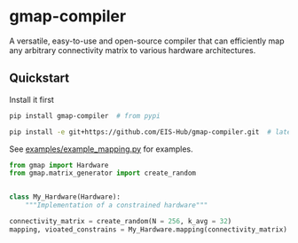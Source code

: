 # gmap-compiler
A versatile, easy-to-use and open-source compiler that can efficiently map any arbitrary connectivity matrix to various hardware architectures.


## Quickstart

Install it first
```bash
pip install gmap-compiler  # from pypi

pip install -e git+https://github.com/EIS-Hub/gmap-compiler.git  # latest from github
```

See [examples/example_mapping.py](https://github.com/EIS-Hub/gmap-compiler/blob/main/examples/matrix_generator_example.py) for examples.

```python
from gmap import Hardware
from gmap.matrix_generator import create_random


class My_Hardware(Hardware):
    """Implementation of a constrained hardware"""

connectivity_matrix = create_random(N = 256, k_avg = 32)
mapping, vioated_constrains = My_Hardware.mapping(connectivity_matrix)
```